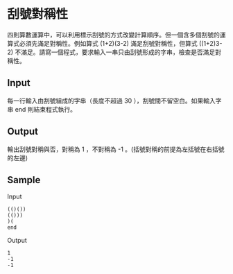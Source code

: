 # 刮號對稱性

四則算數運算中，可以利用標示刮號的方式改變計算順序。但一個含多個刮號的運算式必須先滿足對稱性。例如算式 (1+2)(3-2) 滿足刮號對稱性，但算式 ((1+2)3-2) 不滿足。請寫一個程式，要求輸入一串只由刮號形成的字串，檢查是否滿足對稱性。

## Input

每一行輸入由刮號組成的字串（長度不超過 30 ），刮號間不留空白。如果輸入字串 end 則結束程式執行。

## Output

輸出刮號對稱與否，對稱為 1 ，不對稱為 -1 。(括號對稱的前提為左括號在右括號的左邊)

## Sample

Input

```
(()())
(()))
)(
end
```

Output

```
1
-1
-1
```
